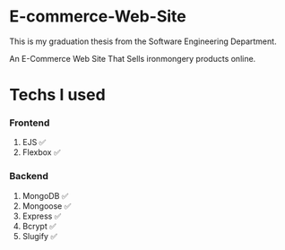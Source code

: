 # E-commerce-Web-Site

This is my graduation thesis from the Software Engineering Department.

An E-Commerce Web Site That Sells ironmongery products online.

# Techs I used

### Frontend
 1. EJS ✅
 2. Flexbox ✅

### Backend
1. MongoDB ✅
2. Mongoose ✅
3. Express ✅
4. Bcrypt ✅
5. Slugify ✅

